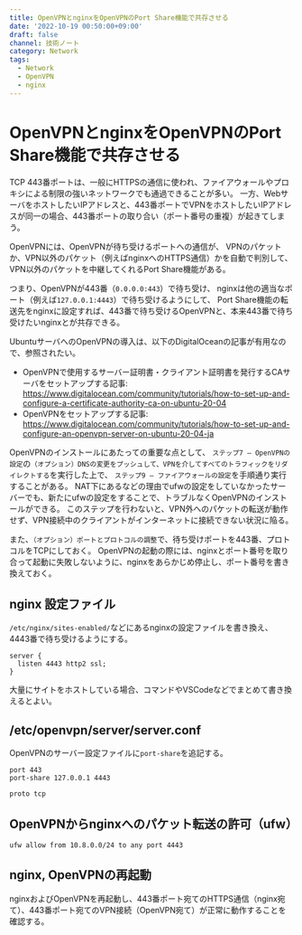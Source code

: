 ```yaml
---
title: OpenVPNとnginxをOpenVPNのPort Share機能で共存させる
date: '2022-10-19 00:50:00+09:00'
draft: false
channel: 技術ノート
category: Network
tags:
  - Network
  - OpenVPN
  - nginx
---
```

# OpenVPNとnginxをOpenVPNのPort Share機能で共存させる

TCP 443番ポートは、一般にHTTPSの通信に使われ、ファイアウォールやプロキシによる制限の強いネットワークでも通過できることが多い。
一方、WebサーバをホストしたいIPアドレスと、443番ポートでVPNをホストしたいIPアドレスが同一の場合、443番ポートの取り合い（ポート番号の重複）が起きてしまう。

OpenVPNには、OpenVPNが待ち受けるポートへの通信が、
VPNのパケットか、VPN以外のパケット（例えばnginxへのHTTPS通信）かを自動で判別して、
VPN以外のパケットを中継してくれるPort Share機能がある。

つまり、OpenVPNが443番（`0.0.0.0:443`）で待ち受け、
nginxは他の適当なポート（例えば`127.0.0.1:4443`）で待ち受けるようにして、
Port Share機能の転送先をnginxに設定すれば、443番で待ち受けるOpenVPNと、本来443番で待ち受けたいnginxとが共存できる。

UbuntuサーバへのOpenVPNの導入は、以下のDigitalOceanの記事が有用なので、参照されたい。

- OpenVPNで使用するサーバー証明書・クライアント証明書を発行するCAサーバをセットアップする記事: <https://www.digitalocean.com/community/tutorials/how-to-set-up-and-configure-a-certificate-authority-ca-on-ubuntu-20-04>
- OpenVPNをセットアップする記事: <https://www.digitalocean.com/community/tutorials/how-to-set-up-and-configure-an-openvpn-server-on-ubuntu-20-04-ja>

OpenVPNのインストールにあたっての重要な点として、
`ステップ7 — OpenVPNの設定`の`（オプション）DNSの変更をプッシュして、VPNを介してすべてのトラフィックをリダイレクトする`を実行した上で、
`ステップ9 — ファイアウォールの設定`を手順通り実行することがある。
NAT下にあるなどの理由でufwの設定をしていなかったサーバーでも、新たにufwの設定をすることで、トラブルなくOpenVPNのインストールができる。
このステップを行わないと、VPN外へのパケットの転送が動作せず、VPN接続中のクライアントがインターネットに接続できない状況に陥る。

また、`（オプション）ポートとプロトコルの調整`で、待ち受けポートを443番、プロトコルをTCPにしておく。
OpenVPNの起動の際には、nginxとポート番号を取り合って起動に失敗しないように、nginxをあらかじめ停止し、ポート番号を書き換えておく。

## nginx 設定ファイル

`/etc/nginx/sites-enabled/`などにあるnginxの設定ファイルを書き換え、
4443番で待ち受けるようにする。

```nginx
server {
  listen 4443 http2 ssl;
}
```

大量にサイトをホストしている場合、コマンドやVSCodeなどでまとめて書き換えるとよい。

## /etc/openvpn/server/server.conf

OpenVPNのサーバー設定ファイルに`port-share`を追記する。

```openvpn
port 443
port-share 127.0.0.1 4443

proto tcp
```

## OpenVPNからnginxへのパケット転送の許可（ufw）

```shell
ufw allow from 10.8.0.0/24 to any port 4443
```

## nginx, OpenVPNの再起動

nginxおよびOpenVPNを再起動し、443番ポート宛てのHTTPS通信（nginx宛て）、443番ポート宛てのVPN接続（OpenVPN宛て）が正常に動作することを確認する。
